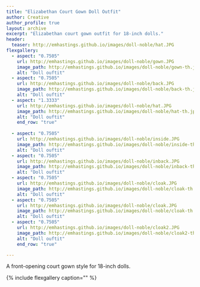 ```yaml
---
title: "Elizabethan Court Gown Doll Outfit"
author: Creative
author_profile: true
layout: archive
excerpt: "Elizabethan court gown outfit for 18-inch dolls."
header:
  teaser: http://emhastings.github.io/images/doll-noble/hat.JPG
flexgallery:
  - aspect: "0.7505"
    url: http://emhastings.github.io/images/doll-noble/gown.JPG
    image_path: http://emhastings.github.io/images/doll-noble/gown-th.jpg
    alt: "Doll ouftit"  
  - aspect: "0.7505"
    url: http://emhastings.github.io/images/doll-noble/back.JPG
    image_path: http://emhastings.github.io/images/doll-noble/back-th.jpg
    alt: "Doll ouftit"
  - aspect: "1.3333"
    url: http://emhastings.github.io/images/doll-noble/hat.JPG
    image_path: http://emhastings.github.io/images/doll-noble/hat-th.jpg
    alt: "Doll ouftit" 
    end_row: "true"
    
  - aspect: "0.7505"
    url: http://emhastings.github.io/images/doll-noble/inside.JPG
    image_path: http://emhastings.github.io/images/doll-noble/inside-th.jpg
    alt: "Doll ouftit"  
  - aspect: "0.7505"
    url: http://emhastings.github.io/images/doll-noble/inback.JPG
    image_path: http://emhastings.github.io/images/doll-noble/inback-th.jpg
    alt: "Doll ouftit"
  - aspect: "0.7505"
    url: http://emhastings.github.io/images/doll-noble/cloak.JPG
    image_path: http://emhastings.github.io/images/doll-noble/cloak-th.jpg
    alt: "Doll ouftit"  
  - aspect: "0.7505"
    url: http://emhastings.github.io/images/doll-noble/cloak.JPG
    image_path: http://emhastings.github.io/images/doll-noble/cloak-th.jpg
    alt: "Doll ouftit"
  - aspect: "0.7505"
    url: http://emhastings.github.io/images/doll-noble/cloak2.JPG
    image_path: http://emhastings.github.io/images/doll-noble/cloak2-th.jpg
    alt: "Doll ouftit"
    end_row: "true"

---
```


A front-opening court gown style for 18-inch dolls.

{% include flexgallery caption="" %}


